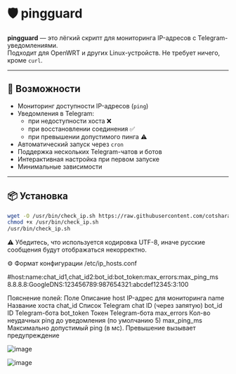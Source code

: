 # 🛡️ pingguard

**pingguard** — это лёгкий скрипт для мониторинга IP-адресов с Telegram-уведомлениями.  
Подходит для OpenWRT и других Linux-устройств. Не требует ничего, кроме `curl`.

---

## 🚀 Возможности

- Мониторинг доступности IP-адресов (`ping`)
- Уведомления в Telegram:
  - при недоступности хоста ❌
  - при восстановлении соединения ✅
  - при превышении допустимого пинга ⚠️
- Автоматический запуск через `cron`
- Поддержка нескольких Telegram-чатов и ботов
- Интерактивная настройка при первом запуске
- Минимальные зависимости

---

## 📦 Установка

```sh
wget -O /usr/bin/check_ip.sh https://raw.githubusercontent.com/cotshara/pingguard/refs/heads/main/check_ip.sh
chmod +x /usr/bin/check_ip.sh
/usr/bin/check_ip.sh
```

⚠️ Убедитесь, что используется кодировка UTF-8, иначе русские сообщения будут отображаться некорректно.

⚙️ Формат конфигурации /etc/ip_hosts.conf

#host:name:chat_id1,chat_id2:bot_id:bot_token:max_errors:max_ping_ms
8.8.8.8:GoogleDNS:123456789:987654321:abcdef12345:3:100

Пояснение полей:
Поле	Описание
host	IP-адрес для мониторинга
name	Название хоста
chat_id	Список Telegram chat ID (через запятую)
bot_id	ID Telegram-бота
bot_token	Токен Telegram-бота
max_errors	Кол-во неудачных ping до уведомления (по умолчанию 5)
max_ping_ms	Максимально допустимый ping (в мс). Превышение вызывает предупреждение

![image](https://github.com/user-attachments/assets/e59d326a-507a-4d92-bedc-7f318eacdb2f)

![image](https://github.com/user-attachments/assets/25099bbb-b7f8-41b7-8eba-7e8fc3de2b24)

